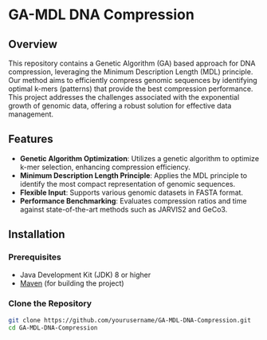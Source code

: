 # GA-MDL DNA Compression

## Overview

This repository contains a Genetic Algorithm (GA) based approach for DNA compression, leveraging the Minimum Description Length (MDL) principle. Our method aims to efficiently compress genomic sequences by identifying optimal k-mers (patterns) that provide the best compression performance. This project addresses the challenges associated with the exponential growth of genomic data, offering a robust solution for effective data management.

## Features

- **Genetic Algorithm Optimization**: Utilizes a genetic algorithm to optimize k-mer selection, enhancing compression efficiency.
- **Minimum Description Length Principle**: Applies the MDL principle to identify the most compact representation of genomic sequences.
- **Flexible Input**: Supports various genomic datasets in FASTA format.
- **Performance Benchmarking**: Evaluates compression ratios and time against state-of-the-art methods such as JARVIS2 and GeCo3.

## Installation

### Prerequisites

- Java Development Kit (JDK) 8 or higher
- [Maven](https://maven.apache.org/download.cgi) (for building the project)

### Clone the Repository

```bash
git clone https://github.com/yourusername/GA-MDL-DNA-Compression.git
cd GA-MDL-DNA-Compression

